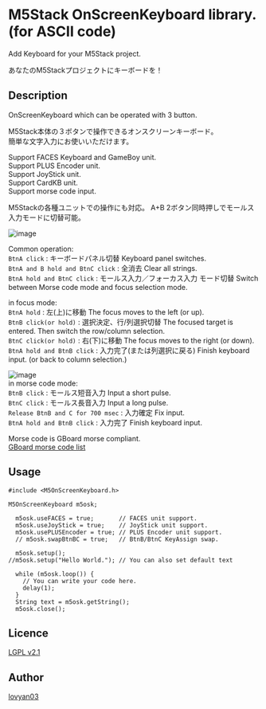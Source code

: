 M5Stack OnScreenKeyboard library. (for ASCII code)
===

Add Keyboard for your M5Stack project.

あなたのM5Stackプロジェクトにキーボードを！  

## Description

OnScreenKeyboard which can be operated with 3 button.  

M5Stack本体の３ボタンで操作できるオンスクリーンキーボード。  
簡単な文字入力にお使いいただけます。  

Support FACES Keyboard and GameBoy unit.  
Support PLUS Encoder unit.  
Support JoyStick unit.  
Support CardKB unit.  
Support morse code input.  

M5Stackの各種ユニットでの操作にも対応。
A+B 2ボタン同時押しでモールス入力モードに切替可能。  

![image](https://user-images.githubusercontent.com/42724151/51086637-4d39ba80-178c-11e9-9bba-577b2cbabb12.png)

Common operation:  
 `BtnA click` : キーボードパネル切替  Keyboard panel switches.  
 `BtnA and B hold and BtnC click` : 全消去  Clear all strings.  
 `BtnA hold and BtnC click` : モールス入力／フォーカス入力 モード切替  Switch between Morse code mode and focus selection mode.  
  
in focus mode:  
 `BtnA hold` :  左(上)に移動  The focus moves to the left (or up).  
 `BtnB click(or hold)` : 選択決定、行/列選択切替  The focused target is entered. Then switch the row/column selection.  
 `BtnC click(or hold)` : 右(下)に移動  The focus moves to the right (or down).  
 `BtnA hold and BtnB click` : 入力完了(または列選択に戻る)  Finish keyboard input. (or back to column selection.)  
  
![image](https://user-images.githubusercontent.com/42724151/51086670-c0dbc780-178c-11e9-8c97-bc415042c09c.png)  
in morse code mode:  
 `BtnB click` : モールス短音入力 Input a short pulse.  
 `BtnC click` : モールス長音入力 Input a long pulse.  
 `Release BtnB and C for 700 msec` : 入力確定  Fix input.  
 `BtnA hold and BtnB click` : 入力完了  Finish keyboard input.  


 Morse code is GBoard morse compliant.  
[GBoard morse code list](https://gist.github.com/natevw/0fce6b56c606632f8ee780b5d493f94e)

## Usage

```
#include <M5OnScreenKeyboard.h>

M5OnScreenKeyboard m5osk;

  m5osk.useFACES = true;       // FACES unit support.
  m5osk.useJoyStick = true;    // JoyStick unit support.
  m5osk.usePLUSEncoder = true; // PLUS Encoder unit support.
  // m5osk.swapBtnBC = true;   // BtnB/BtnC KeyAssign swap.

  m5osk.setup();
//m5osk.setup("Hello World."); // You can also set default text

  while (m5osk.loop()) {
    // You can write your code here.
    delay(1);
  }
  String text = m5osk.getString();
  m5osk.close();
```

## Licence

[LGPL v2.1](https://github.com/lovyan03/M5OnScreenKeyboard/blob/master/LICENSE)  

## Author

[lovyan03](https://twitter.com/lovyan03)  

